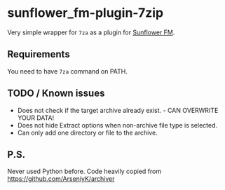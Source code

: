 # sunflower_fm-plugin-7zip
Very simple wrapper for ``7za`` as a plugin for [Sunflower FM](https://github.com/MeanEYE/Sunflower).

## Requirements
You need to have ``7za`` command on PATH.

## TODO / Known issues
- Does not check if the target archive already exist. - CAN OVERWRITE YOUR DATA!
- Does not hide Extract options when non-archive file type is selected.
- Can only add one directory or file to the archive.

## P.S.
Never used Python before. Code heavily copied from https://github.com/ArseniyK/archiver
